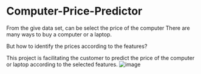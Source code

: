 # Computer-Price-Predictor
From the give data set, can be select the price of the computer
There are many ways to buy a computer or a laptop.

But how to identify the prices according to the features?

This project is facilitating the customer to predict the price of the computer or laptop according to the selected features.
![image](https://user-images.githubusercontent.com/102023467/166091014-fc2060bf-d240-42fc-b3bb-69af86ad2917.png)
